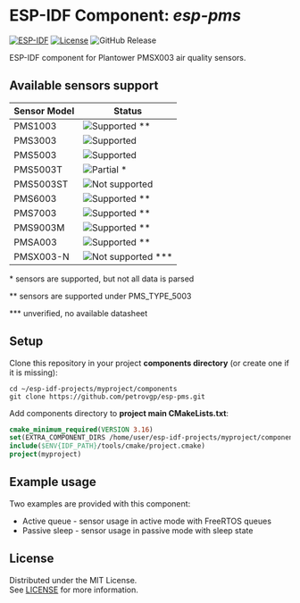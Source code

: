 # ESP-IDF Component: *esp-pms*

[![ESP-IDF](https://img.shields.io/badge/ESP--IDF-%E2%9A%99-blue)](https://github.com/espressif/esp-idf) [![License](https://img.shields.io/github/license/petrovgp/esp-pms)](LICENSE) ![GitHub Release](https://img.shields.io/github/v/release/petrovgp/esp-pms)

ESP-IDF component for Plantower PMSX003 air quality sensors.

## Available sensors support

| Sensor Model | Status                                                                |
|--------------|-----------------------------------------------------------------------|
| PMS1003      | ![Supported](https://img.shields.io/badge/support-yes-brightgreen) ** |
| PMS3003      | ![Supported](https://img.shields.io/badge/support-yes-brightgreen)    |
| PMS5003      | ![Supported](https://img.shields.io/badge/support-yes-brightgreen)    |
| PMS5003T     | ![Partial](https://img.shields.io/badge/support-partial-yellow) *     |
| PMS5003ST    | ![Not supported](https://img.shields.io/badge/support-no-red)         |
| PMS6003      | ![Supported](https://img.shields.io/badge/support-yes-brightgreen) ** |
| PMS7003      | ![Supported](https://img.shields.io/badge/support-yes-brightgreen) ** |
| PMS9003M     | ![Supported](https://img.shields.io/badge/support-yes-brightgreen) ** |
| PMSA003      | ![Supported](https://img.shields.io/badge/support-yes-brightgreen) ** |
| PMSX003-N    | ![Not supported](https://img.shields.io/badge/support-no-red) ***     |

\* sensors are supported, but not all data is parsed

\*\* sensors are supported under PMS_TYPE_5003 

\*\*\* unverified, no available datasheet

## Setup

Clone this repository in your project **components directory** (or create one if it is missing):

```Shell
cd ~/esp-idf-projects/myproject/components
git clone https://github.com/petrovgp/esp-pms.git
```

Add components directory to **project main CMakeLists.txt**:

```CMake
cmake_minimum_required(VERSION 3.16)
set(EXTRA_COMPONENT_DIRS /home/user/esp-idf-projects/myproject/components)
include($ENV{IDF_PATH}/tools/cmake/project.cmake)
project(myproject)
```

## Example usage

Two examples are provided with this component:
- Active queue - sensor usage in active mode with FreeRTOS queues
- Passive sleep - sensor usage in passive mode with sleep state

## License

Distributed under the MIT License.  
See [LICENSE](LICENSE) for more information.

